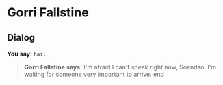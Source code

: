 # Gorri Fallstine
## Dialog

**You say:** `hail`



>**Gorri Fallstine says:** I'm afraid I can't speak right now, Soandso.  I'm waiting for someone very important to arrive.
end
